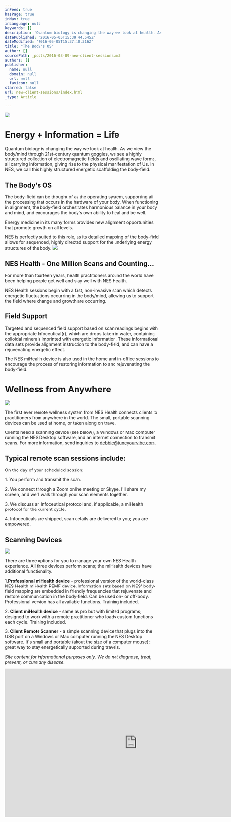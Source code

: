 ```yaml
---
inFeed: true
hasPage: true
inNav: true
inLanguage: null
keywords: []
description: 'Quantum biology is changing the way we look at health. As we view the body/mind through 21st-century quantum goggles, we see a highly structured collection of electromagnetic fields and oscillating wave forms, all carrying information, giving rise to the physical manifestation of Us. In NES, we call this highly structured energetic scaffolding the body-field.'
datePublished: '2016-05-05T15:39:44.545Z'
dateModified: '2016-05-05T15:37:10.316Z'
title: "The Body's OS"
author: []
sourcePath: _posts/2016-03-09-new-client-sessions.md
authors: []
publisher:
  name: null
  domain: null
  url: null
  favicon: null
starred: false
url: new-client-sessions/index.html
_type: Article

---
```

![](https://the-grid-user-content.s3-us-west-2.amazonaws.com/32d40b7e-046b-4a53-81b6-0b0185189881.jpg)

# Energy + Information = Life

Quantum biology is changing the way we look at health. As we view the body/mind through 21st-century quantum goggles, we see a highly structured collection of electromagnetic fields and oscillating wave forms, all carrying information, giving rise to the physical manifestation of Us. In NES, we call this highly structured energetic scaffolding the body-field.

## The Body's OS

The body-field can be thought of as the operating system, supporting all the processing that occurs in the hardware of your body. When functioning in alignment, the body-field orchestrates harmonious balance in your body and mind, and encourages the body's own ability to heal and be well.

Energy medicine in its many forms provides new alignment opportunities that promote growth on all levels.

NES is perfectly suited to this role, as its detailed mapping of the body-field allows for sequenced, highly directed support for the underlying energy structures of the body.
![](https://s3-us-west-2.amazonaws.com/the-grid-img/p/233c441b0dded7046f82d8107253716bb88deb47.jpg)

## NES Health - One Million Scans and Counting...

For more than fourteen years, health practitioners around the world have been helping people get well and stay well with NES Health. 

NES Health sessions begin with a fast, non-invasive scan which detects energetic fluctuations occurring in the body/mind, allowing us to support the field where change and growth are occurring.

## Field Support

Targeted and sequenced field support based on scan readings begins with the appropriate Infoceutical(r), which are drops taken in water, containing colloidal minerals imprinted with energetic information. These informational data sets provide alignment instruction to the body-field, and can have a rejuvenating energetic effect.

The NES miHealth device is also used in the home and in-office sessions to encourage the process of restoring information to and rejuvenating the body-field.

# Wellness from Anywhere
![](https://s3-us-west-2.amazonaws.com/the-grid-img/p/f2372c4e2c1078fb38f55c037c4ccc0827fb4052.jpg)

The first ever remote wellness system from NES Health connects clients to practitioners from anywhere in the world. The small, portable scanning devices can be used at home, or taken along on travel.

Clients need a scanning device (see below), a Windows or Mac computer running the NES Desktop software, and an internet connection to transmit scans. For more information, send inquiries to debbie@tuneyourvibe.com.

## Typical remote scan sessions include:

On the day of your scheduled session:

1\. You perform and transmit the scan.

2\. We connect through a Zoom online meeting or Skype. I'll share my screen, and we'll walk through your scan elements together.

3\. We discuss an Infoceutical protocol and, if applicable, a miHealth protocol for the current cycle.

4\. Infoceuticals are shipped, scan details are delivered to you; you are empowered.

## Scanning Devices
![](https://the-grid-user-content.s3-us-west-2.amazonaws.com/40684c69-0335-4835-8949-3b2e3d189838.jpg)

There are three options for you to manage your own NES Health experience. All three devices perform scans; the miHealth devices have additional functionality.

1\.**Professional miHealth device** - professional version of the world-class NES Health miHealth PEMF device. Information sets based on NES' body-field mapping are embedded in friendly frequencies that rejuvenate and restore communication in the body-field. Can be used on- or off-body. Professional version has all available functions. Training included.

2\. **Client miHealth device** - same as pro but with limited programs; designed to work with a remote practitioner who loads custom functions each cycle. Training included.

3\. **Client Remote Scanner** - a simple scanning device that plugs into the USB port on a Windows or Mac computer running the NES Desktop software. It's small and portable (about the size of a computer mouse); great way to stay energetically supported during travels.

_Site content for informational purposes only. We do not diagnose, treat, prevent, or cure any disease._

<iframe width="854" height="480" src="https://www.youtube.com/embed/gM6dRCpV0fI" frameborder="0" allowfullscreen="" style=""></iframe>